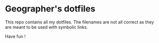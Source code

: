 # Geographer's dotfiles

This repo contains all my dotfiles. The filenames are not all correct as they are meant to be used with symbolic links.

Have fun !
